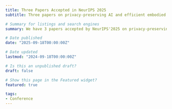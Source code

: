 ```yaml
---
title: Three Papers Accepted in NeurIPS 2025
subtitle: Three papers on privacy-preserving AI and efficient embodied AI are accepted by NeurIPs'2025.

# Summary for listings and search engines
summary: We have 3 papers accepted by NeurIPS'2025 on privacy-preserving AI (PPAI) and efficient embodied AI. The 2 papers on PPAI are "CryptoMoE&#58; Privacy-Preserving and Scalable Mixture of Experts Inference via Balanced Expert Routing" and "MPCache&#58; MPC-Friendly KV Cache Eviction for Efficient Private LLM Inference". The paper on embodied AI is "EfficientNav&#58; Towards On-Device Object-Goal Navigation with Navigation Map Caching and Retrieval".

# Date published
date: "2025-09-18T00:00:00Z"

# Date updated
lastmod: "2024-09-18T00:00:00Z"

# Is this an unpublished draft?
draft: false

# Show this page in the Featured widget?
featured: true

tags:
- Conference
---
```


